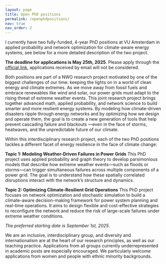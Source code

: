 ```yaml
---
layout: page
title: Open PhD positions
permalink: /openphdpositions/
nav: true
nav_order: 2
---
```


I currently have two fully-funded, 4-year PhD positions at VU Amsterdam in applied probability and network optimization for climate-aware energy systems, see below for a more detailed description of the two project.

**The deadline for applications is May 25th, 2025**. Please apply through the [official link](https://workingat.vu.nl/vacancies/phd-positions-in-applied-probability-and-network-optimization-amsterdam-1161112), applications received by email will not be considered.

Both positions are part of a NWO research project motivated by one of the biggest challenges of our time: keeping the lights on in a world of clean energy and climate extremes. As we move away from fossil fuels and embrace renewables like wind and solar, our power grids must adapt to the rising threat of extreme weather events. This joint research project brings together advanced math, applied probability, and network science to build smarter and more resilient energy systems. By modeling how climate-driven disasters ripple through energy networks and by optimizing how we design and operate them, the goal is to create a new generation of tools that help prevent cascading failure and blackouts —even in the face of storms, heatwaves, and the unpredictable future of our climate.

Within this interdisciplinary research project, each of the two PhD positions tackles a different facet of energy resilience in the face of climate change:  

**Topic 1: Modeling Weather-Driven Failures in Power Grids**
This PhD project uses applied probability and graph theory to develop parsimonious models that describe how extreme weather events—such as floods or storms—can trigger simultaneous failures across multiple components of a power grid. The goal is to understand how these spatially correlated disruptions interact with the network’s structure and dynamics.

**Topic 2: Optimizing Climate-Resilient Grid Operations**
This PhD project focuses on network optimization and stochastic simulation to build a climate-aware decision-making framework for power system planning and real-time operations. It aims to design flexible and cost-effective strategies to reconfigure the network and reduce the risk of large-scale failures under extreme weather conditions.  

*The preferred starting date is September 1st, 2025*.

We are an inclusive, interdisciplinary group, and diversity and internationalism are at the heart of our research principles, as well as our teaching practice. Applications from all groups currently underrepresented in academic posts are especially encouraged. We particularly welcome applications from women and people with ethnic minority backgrounds.
